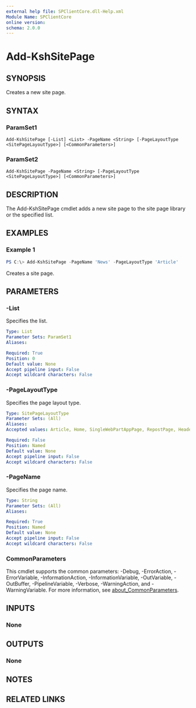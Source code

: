 ```yaml
---
external help file: SPClientCore.dll-Help.xml
Module Name: SPClientCore
online version:
schema: 2.0.0
---
```


# Add-KshSitePage

## SYNOPSIS
Creates a new site page.

## SYNTAX

### ParamSet1
```
Add-KshSitePage [-List] <List> -PageName <String> [-PageLayoutType <SitePageLayoutType>] [<CommonParameters>]
```

### ParamSet2
```
Add-KshSitePage -PageName <String> [-PageLayoutType <SitePageLayoutType>] [<CommonParameters>]
```

## DESCRIPTION
The Add-KshSitePage cmdlet adds a new site page to the site page library or the specified list.

## EXAMPLES

### Example 1
```powershell
PS C:\> Add-KshSitePage -PageName 'News' -PageLayoutType 'Article'
```

Creates a site page.

## PARAMETERS

### -List
Specifies the list.

```yaml
Type: List
Parameter Sets: ParamSet1
Aliases:

Required: True
Position: 0
Default value: None
Accept pipeline input: False
Accept wildcard characters: False
```

### -PageLayoutType
Specifies the page layout type.

```yaml
Type: SitePageLayoutType
Parameter Sets: (All)
Aliases:
Accepted values: Article, Home, SingleWebPartAppPage, RepostPage, HeaderlessSearchResults, Spaces

Required: False
Position: Named
Default value: None
Accept pipeline input: False
Accept wildcard characters: False
```

### -PageName
Specifies the page name.

```yaml
Type: String
Parameter Sets: (All)
Aliases:

Required: True
Position: Named
Default value: None
Accept pipeline input: False
Accept wildcard characters: False
```

### CommonParameters
This cmdlet supports the common parameters: -Debug, -ErrorAction, -ErrorVariable, -InformationAction, -InformationVariable, -OutVariable, -OutBuffer, -PipelineVariable, -Verbose, -WarningAction, and -WarningVariable. For more information, see [about_CommonParameters](http://go.microsoft.com/fwlink/?LinkID=113216).

## INPUTS

### None

## OUTPUTS

### None

## NOTES

## RELATED LINKS
